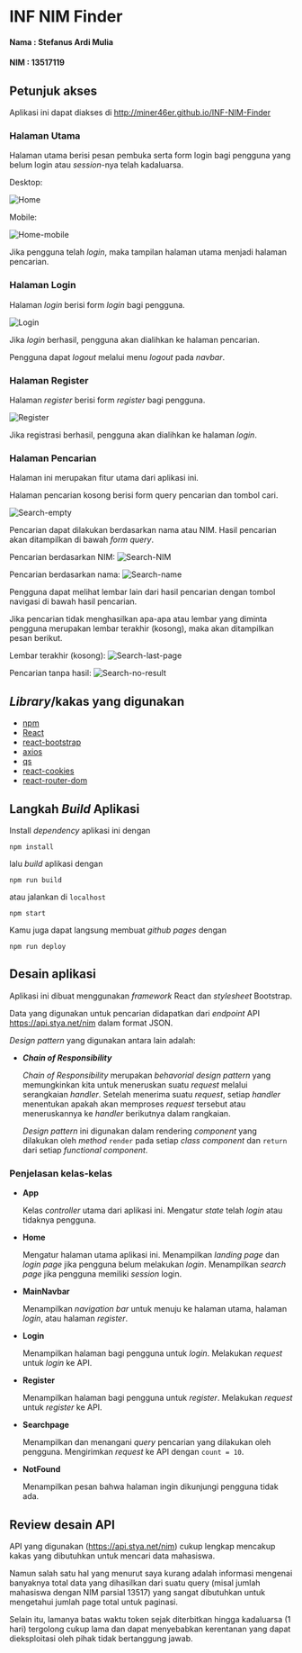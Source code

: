 # INF NIM Finder

#### Nama : Stefanus Ardi Mulia

#### NIM : 13517119

## Petunjuk akses

Aplikasi ini dapat diakses di http://miner46er.github.io/INF-NIM-Finder

### Halaman Utama

Halaman utama berisi pesan pembuka serta form login bagi pengguna yang
belum login atau _session_-nya telah kadaluarsa.

Desktop:

![Home](screenshots/home.png)

Mobile:

![Home-mobile](screenshots/home-mobile.png)

Jika pengguna telah _login_, maka tampilan halaman utama menjadi halaman pencarian.

### Halaman Login

Halaman _login_ berisi form _login_ bagi pengguna.

![Login](screenshots/login.png)

Jika _login_ berhasil, pengguna akan dialihkan ke halaman pencarian.

Pengguna dapat _logout_ melalui menu _logout_ pada _navbar_.

### Halaman Register

Halaman _register_ berisi form _register_ bagi pengguna.

![Register](screenshots/register.png)

Jika registrasi berhasil, pengguna akan dialihkan ke halaman _login_.

### Halaman Pencarian

Halaman ini merupakan fitur utama dari aplikasi ini.

Halaman pencarian kosong berisi form query pencarian dan tombol cari.

![Search-empty](screenshots/search-empty.png)

Pencarian dapat dilakukan berdasarkan nama atau NIM.
Hasil pencarian akan ditampilkan di bawah _form_ _query_.

Pencarian berdasarkan NIM:
![Search-NIM](screenshots/search-result1.png)

Pencarian berdasarkan nama:
![Search-name](screenshots/search-result2.png)

Pengguna dapat melihat lembar lain dari hasil pencarian
dengan tombol navigasi di bawah hasil pencarian.

Jika pencarian tidak menghasilkan apa-apa atau lembar yang
diminta pengguna merupakan lembar terakhir (kosong), maka akan
ditampilkan pesan berikut.

Lembar terakhir (kosong):
![Search-last-page](screenshots/search-result3.png)

Pencarian tanpa hasil:
![Search-no-result](screenshots/search-result4.png)

## _Library_/kakas yang digunakan

- [npm](https://www.npmjs.com/)
- [React](https://reactjs.org/)
- [react-bootstrap](https://react-bootstrap.github.io/)
- [axios](https://github.com/axios/axios)
- [qs](https://github.com/ljharb/qs)
- [react-cookies](https://www.npmjs.com/package/react-cookies)
- [react-router-dom](https://reacttraining.com/react-router/)

## Langkah _Build_ Aplikasi

Install _dependency_ aplikasi ini dengan

```
npm install
```

lalu _build_ aplikasi dengan

```
npm run build
```

atau jalankan di `localhost`

```
npm start
```

Kamu juga dapat langsung membuat _github pages_ dengan

```
npm run deploy
```

## Desain aplikasi

Aplikasi ini dibuat menggunakan _framework_ React dan _stylesheet_ Bootstrap.

Data yang digunakan untuk pencarian didapatkan dari _endpoint_ API https://api.stya.net/nim dalam format JSON.

_Design pattern_ yang digunakan antara lain adalah:

- **_Chain of Responsibility_**

  _Chain of Responsibility_ merupakan _behavorial design pattern_ yang memungkinkan kita untuk meneruskan suatu _request_ melalui serangkaian _handler_. Setelah menerima suatu _request_, setiap _handler_ menentukan apakah akan memproses _request_ tersebut atau meneruskannya ke _handler_ berikutnya dalam rangkaian.

  _Design pattern_ ini digunakan dalam rendering _component_ yang dilakukan oleh _method_ `render` pada setiap _class component_ dan `return` dari setiap _functional component_.

### Penjelasan kelas-kelas

- **App**

  Kelas _controller_ utama dari aplikasi ini.
  Mengatur _state_ telah _login_ atau tidaknya pengguna.

- **Home**

  Mengatur halaman utama aplikasi ini.
  Menampilkan _landing page_ dan _login page_ jika pengguna belum melakukan _login_.
  Menampilkan _search page_ jika pengguna memiliki _session_ login.

- **MainNavbar**

  Menampilkan _navigation bar_ untuk menuju ke halaman utama, halaman _login_, atau halaman _register_.

- **Login**

  Menampilkan halaman bagi pengguna untuk _login_.
  Melakukan _request_ untuk _login_ ke API.

- **Register**

  Menampilkan halaman bagi pengguna untuk _register_.
  Melakukan _request_ untuk _register_ ke API.

- **Searchpage**

  Menampilkan dan menangani _query_ pencarian yang dilakukan oleh pengguna.
  Mengirimkan _request_ ke API dengan `count = 10`.

- **NotFound**

  Menampilkan pesan bahwa halaman ingin dikunjungi pengguna tidak ada.

## Review desain API

API yang digunakan (https://api.stya.net/nim) cukup lengkap mencakup kakas yang dibutuhkan untuk mencari data mahasiswa.

Namun salah satu hal yang menurut saya kurang adalah informasi mengenai banyaknya total data yang dihasilkan dari suatu query (misal jumlah mahasiswa dengan NIM parsial 13517) yang sangat dibutuhkan untuk mengetahui jumlah page total untuk paginasi.

Selain itu, lamanya batas waktu token sejak diterbitkan hingga kadaluarsa (1 hari) tergolong cukup lama dan dapat menyebabkan kerentanan yang dapat dieksploitasi oleh pihak tidak bertanggung jawab.
